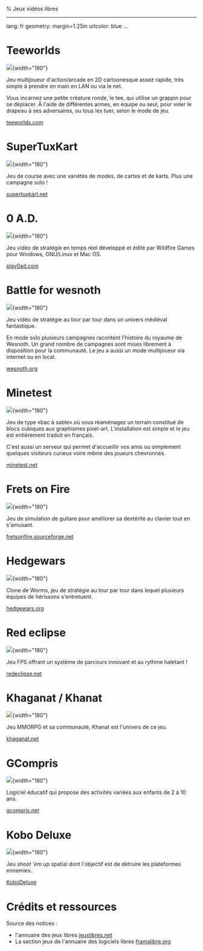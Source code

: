 % Jeux vidéos libres

---
lang: fr
geometry: margin=1.25in
urlcolor: blue
...

# Teeworlds

![](./snapshot/teeworlds_jungle.jpg){width="180"}

Jeu multijoueur d'action/arcade en 2D cartoonesque assez rapide, très simple à prendre en main en LAN ou via le net.

Vous incarnez une petite créature ronde, le tee, qui utilise un grappin pour se déplacer. À l'aide de différentes armes, en équipe ou seul, pour voler le drapeau à ses adversaires, ou tous les tuer, selon le mode de jeu.

[teeworlds.com](https://teeworlds.com/)

# SuperTuxKart

![](./snapshot/supertuxkart.jpg){width="180"}

Jeu de course avec une variétés de modes, de cartes et de karts. Plus une campagne solo !

[supertuxkart.net](https://supertuxkart.net/)

# 0 A.D.

![](./snapshot/0_ad.jpg){width="180"}

Jeu vidéo de stratégie en temps réel développé et édité par Wildfire Games pour Windows, GNU/Linux et Mac OS.

[play0ad.com](https://play0ad.com/)

# Battle for wesnoth

![](./snapshot/battleforwesnoth.jpg){width="180"}

Jeu vidéo de stratégie au tour par tour dans un univers médiéval fantastique.

En mode solo plusieurs campagnes racontent l'histoire du royaume de Wesnoth. Un grand nombre de campagnes sont mises librement à disposition pour la communauté. Le jeu a aussi un mode multijoueur via internet ou en local.

[wesnoth.org](https://www.wesnoth.org/)

# Minetest

![](./snapshot/minetest.jpg){width="180"}

Jeu de type «bac à sable» où vous réaménagez un terrain constitué de blocs cubiques aux graphismes pixel-art. L'installation est simple et le jeu est entièrement traduit en français.

C'est aussi un serveur qui permet d'accueillir vos amis ou simplement quelques visiteurs curieux voire même des joueurs chevronnés.

[minetest.net](https://www.minetest.net/)

# Frets on Fire

![](./snapshot/fretsonfire.png){width="180"}

Jeu de simulation de guitare pour améliorer sa dextérité au clavier tout en s'amusant.

[fretsonfire.sourceforge.net](http://fretsonfire.sourceforge.net/)

# Hedgewars

![](./snapshot/hedgewars.png){width="180"}

Clone de Worms, jeu de stratégie au tour par tour dans lequel plusieurs équipes de hérissons s'entretuent.

[hedgewars.org](http://www.hedgewars.org/)

# Red eclipse

![](./snapshot/redeclipse.jpg){width="180"}

Jeu FPS offrant un système de parcours innovant et au rythme haletant !

[redeclipse.net](https://redeclipse.net/)

# Khaganat / Khanat

![](./snapshot/khaganat.jpg){width="180"}

Jeu MMORPG et sa communauté, Khanat est l'univers de ce jeu.

[khaganat.net](https://khaganat.net/)

# GCompris

![](./snapshot/gcompris_algorithm.png){width="180"}

Logiciel éducatif qui propose des activités variées aux enfants de 2 à 10 ans.

[gcompris.net](http://gcompris.net/)

# Kobo Deluxe

![](./snapshot/kobodeluxe.png){width="180"}

Jeu *shoot 'em up* spatial dont l'objectif est de détruire les plateformes ennemies.

[KoboDeluxe](http://olofson.net/kobodl/)

# Crédits et ressources

Source des notices :

* l'annuaire des jeux libres [jeuxlibres.net](http://jeuxlibres.net/)
* La section jeux de l'annuaire des logiciels libres [framalibre.org](https://framalibre.org/annuaires/jeux)

[^framalibre]: Source: [framalibre.org](https://framalibre.org/annuaires/jeux)
[^jeuxlibres]: Source: [jeuxlibres.net](http://jeuxlibres.net/)

